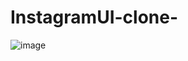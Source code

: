 # InstagramUI-clone-

![image](https://user-images.githubusercontent.com/59536110/189547022-837895cf-2da7-48a6-bb97-a2101609a761.png)
